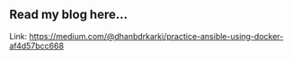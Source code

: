 ## Read my blog here...
Link: https://medium.com/@dhanbdrkarki/practice-ansible-using-docker-af4d57bcc668
